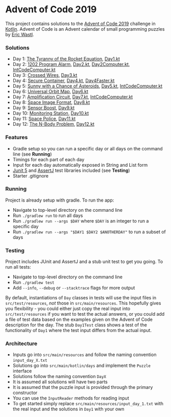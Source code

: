 # Advent of Code 2019

This project contains solutions to the [Advent of Code 2019](https://adventofcode.com/2019) challenge in [Kotlin](https://kotlinlang.org/). 
Advent of Code is an Advent calendar of small programming puzzles by [Eric Wastl](http://was.tl/).

### Solutions

- Day 1: [The Tyranny of the Rocket Equation](https://adventofcode.com/2019/day/1), [Day1.kt](https://github.com/andilau/advent-of-code-2019/blob/main/src/main/kotlin/days/Day1.kt)
- Day 2: [1202 Program Alarm](https://adventofcode.com/2019/day/2), [Day2.kt](https://github.com/andilau/advent-of-code-2019/blob/main/src/main/kotlin/days/Day2.kt), [Day2Computer.kt](https://github.com/andilau/advent-of-code-2019/blob/main/src/main/kotlin/days/Day2CodeComputer.kt), [IntCodeComputer.kt](https://github.com/andilau/advent-of-code-2019/blob/main/src/main/kotlin/days/IntCodeComputer.kt)
- Day 3: [Crossed Wires](https://adventofcode.com/2019/day/3), [Day3.kt](https://github.com/andilau/advent-of-code-2019/blob/main/src/main/kotlin/days/Day3.kt)
- Day 4: [Secure Container](https://adventofcode.com/2019/day/4), [Day4.kt](https://github.com/andilau/advent-of-code-2019/blob/main/src/main/kotlin/days/Day4.kt), [Day4Faster.kt](https://github.com/andilau/advent-of-code-2019/blob/main/src/main/kotlin/days/Day4Faster.kt)
- Day 5: [Sunny with a Chance of Asteroids](https://adventofcode.com/2019/day/5), [Day5.kt](https://github.com/andilau/advent-of-code-2019/blob/main/src/main/kotlin/days/Day5.kt), [IntCodeComputer.kt](https://github.com/andilau/advent-of-code-2019/blob/main/src/main/kotlin/days/IntCodeComputer.kt)
- Day 6: [Universal Orbit Map](https://adventofcode.com/2019/day/6), [Day6.kt](https://github.com/andilau/advent-of-code-2019/blob/main/src/main/kotlin/days/Day6.kt)
- Day 7: [Amplification Circuit](https://adventofcode.com/2019/day/7), [Day7.kt](https://github.com/andilau/advent-of-code-2019/blob/main/src/main/kotlin/days/Day7.kt), [IntCodeComputer.kt](https://github.com/andilau/advent-of-code-2019/blob/main/src/main/kotlin/days/IntCodeComputer.kt)
- Day 8: [Space Image Format](https://adventofcode.com/2019/day/8), [Day8.kt](https://github.com/andilau/advent-of-code-2019/blob/main/src/main/kotlin/days/Day8.kt)
- Day 9: [Sensor Boost](https://adventofcode.com/2019/day/9), [Day9.kt](https://github.com/andilau/advent-of-code-2019/blob/main/src/main/kotlin/days/Day9.kt)
- Day 10: [Monitoring Station](https://adventofcode.com/2019/day/10), [Day10.kt](https://github.com/andilau/advent-of-code-2019/blob/main/src/main/kotlin/days/Day10.kt)
- Day 11: [Space Police](https://adventofcode.com/2019/day/11), [Day11.kt](https://github.com/andilau/advent-of-code-2019/blob/main/src/main/kotlin/days/Day11.kt)
- Day 12: [The N-Body Problem](https://adventofcode.com/2019/day/12), [Day12.kt](https://github.com/andilau/advent-of-code-2019/blob/main/src/main/kotlin/days/Day12.kt)

### Features

* Gradle setup so you can run a specific day or all days on the command line (see **Running**)
* Timings for each part of each day
* Input for each day automatically exposed in String and List form
* [Junit 5](https://junit.org/junit5/) and [AssertJ](https://assertj.github.io/doc/) test libraries included (see **Testing**)
* Starter .gitignore

### Running

Project is already setup with gradle. To run the app:

* Navigate to top-level directory on the command line
* Run `./gradlew run` to run all days
* Run `./gradlew run --args $DAY` where `$DAY` is an integer to run a specific day
* Run `./gradlew run --args "$DAY1 $DAY2 $ANOTHERDAY"` to run a subset of days

### Testing

Project includes JUnit and AssertJ and a stub unit test to get you going. To run all tests:

* Navigate to top-level directory on the command line
* Run `./gradlew test`
* Add `--info`, `--debug` or `--stacktrace` flags for more output

By default, instantiations of `Day` classes in tests will use the input files in `src/test/resources`, _not_ those
in `src/main/resources`. This hopefully gives you flexibility - you could either just copy the real input
into `src/test/resources` if you want to test the actual answers, or you could add a file of test data based on the
examples given on the Advent of Code description for the day. The stub `Day1Test` class shows a test of the
functionality of `Day1` where the test input differs from the actual input.

### Architecture

* Inputs go into `src/main/resources` and follow the naming convention `input_day_X.txt`
* Solutions go into `src/main/kotlin/days` and implement the `Puzzle` interface
* Solutions follow the naming convention `DayX`
* It is assumed all solutions will have two parts
* It is assumed that the puzzle input is provided through the primary constructor
* You can use the `InputReader` methods for reading input
* To get started simply replace `src/main/resources/input_day_1.txt` with the real input and the solutions in `Day1` with your own